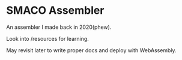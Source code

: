 # SMACO Assembler

An assembler I made back in 2020(phew).

Look into /resources for learning.

May revisit later to write proper docs and deploy with WebAssembly.
